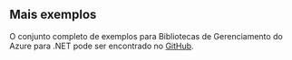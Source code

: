 ## <a name="more-samples"></a>Mais exemplos

O conjunto completo de exemplos para Bibliotecas de Gerenciamento do Azure para .NET pode ser encontrado no [GitHub](https://github.com/Azure/azure-sdk-for-net/blob/Fluent/README.md#sample-code).